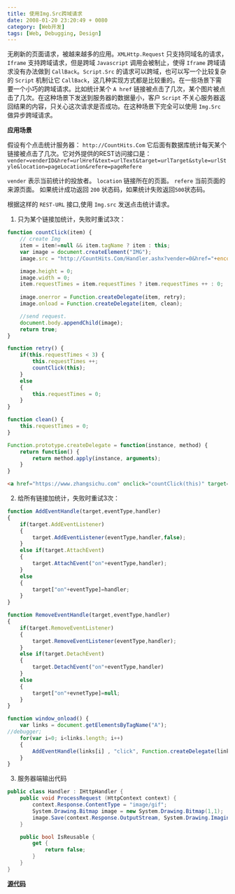 ```yaml
---
title: 使用Img.Src跨域请求
date: 2008-01-20 23:20:49 + 0080
category: [Web开发]
tags: [Web, Debugging, Design]
---
```


无刷新的页面请求，被越来越多的应用。`XMLHttp.Request` 只支持同域名的请求，`Iframe` 支持跨域请求，但是跨域 `Javascript` 调用会被制止，使得 `Iframe` 跨域请求没有办法做到 `CallBack`。`Script.Src` 的请求可以跨域，也可以写一个比较复杂的 `Script` 机制让它 `CallBack`，这几种实现方式都是比较重的。在一些场景下需要一个小巧的跨域请求。比如统计某个 `A href` 链接被点击了几次，某个图片被点击了几次。在这种场景下发送到服务器的数据量小，客户 `Script` 不关心服务器返回结果的内容，只关心这次请求是否成功。在这种场景下完全可以使用 `Img.Src` 做异步跨域请求。  

**应用场景**

假设有个点击统计服务器： `http://CountHits.Com` 它后面有数据库统计每天某个链接被点击了几次。它对外提供的REST访问接口是：  
`vender=venderID&href=urlHref&text=urlText&target=urlTarget&style=urlStyle&location=pageLocation&refere=pageRefere`   

`vender` 表示当前统计的投放者。 `location` 链接所在的页面。 `refere` 当前页面的来源页面。 如果统计成功返回 `200` 状态码，如果统计失败返回`500`状态码。 

根据这样的 `REST-URL` 接口,使用 `Img.src` 发送点击统计请求。  

1) 只为某个链接加统计，失败时重试3次：  

```js
function countClick(item) { 
    // create Img  
    item = item!=null && item.tagName ? item : this; 
    var image = document.createElement("IMG");  
    image.src = "http://CountHits.Com/Handler.ashx?vender=0&href="+encodeURIComponent(item.href)+"&text="+encodeURIComponent(item.innerHTML)+"&target="+encodeURIComponent(item.target)+"&style="+encodeURIComponent(item.style.cssText)+"&location="+encodeURIComponent(window.location.href) +"&referrer=" + encodeURIComponent(document.referrer) + "&t="+ new Date().getTime();

    image.height = 0; 
    image.width = 0; 
    item.requestTimes = item.requestTimes ? item.requestTimes ++ : 0; 
    
    image.onerror = Function.createDelegate(item, retry); 
    image.onload = Function.createDelegate(item, clean); 

    //send request.  
    document.body.appendChild(image); 
    return true;   
}  

function retry() {  
    if(this.requestTimes < 3) {  
        this.requestTimes ++;  
        countClick(this); 
    }  
    else  
    {  
        this.requestTimes = 0; 
    }  
}  

function clean() {  
    this.requestTimes = 0; 
}

Function.prototype.createDelegate = function(instance, method) { 
    return function() { 
        return method.apply(instance, arguments); 
    }
}
```  

```html
<a href="https://www.zhangsichu.com" onclick="countClick(this)" target="_blank">Test</a>  
```

2) 给所有链接加统计，失败时重试3次：  

```js
function AddEventHandle(target,eventType,handler)  
{  
    if(target.AddEventListener)  
    {  
        target.AddEventListener(eventType,handler,false); 
    }  
    else if(target.AttachEvent)  
    {  
        target.AttachEvent("on"+eventType,handler); 
    }  
    else  
    {  
        target["on"+eventType]=handler;  
    }  
}  

function RemoveEventHandle(target,eventType,handler)  
{  
    if(target.RemoveEventListener)  
    {  
        target.RemoveEventListener(eventType,handler); 
    }  
    else if(target.DetachEvent)  
    {  
        target.DetachEvent("on"+eventType,handler)  
    }  
    else  
    {  
        target["on"+evnetType]=null;  
    }  
}  

function window_onload() { 
    var links = document.getElementsByTagName("A"); 
//debugger;  
    for(var i=0; i<links.length; i++) 
    {  
        AddEventHandle(links[i] , "click", Function.createDelegate(links[i], countClick));  
    }  
}  
```

3) 服务器端输出代码  

```c#
public class Handler : IHttpHandler {  
    public void ProcessRequest (HttpContext context) {
        context.Response.ContentType = "image/gif"; 
        System.Drawing.Bitmap image = new System.Drawing.Bitmap(1,1); 
        image.Save(context.Response.OutputStream, System.Drawing.Imaging.ImageFormat.Gif); 
    }  

    public bool IsReusable {  
        get {
            return false;  
        }  
    }  
}  
```  

[**源代码**](/assets/attachments/2008/01/20_232133_pmesTest.rar)
